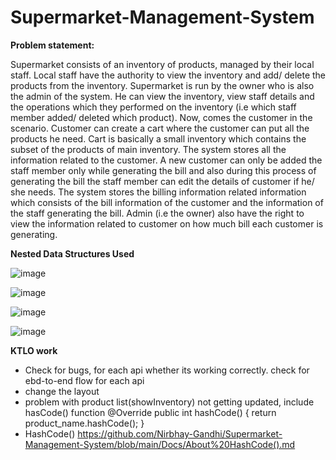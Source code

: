 # Supermarket-Management-System

<b>Problem statement: </b>

Supermarket consists of an inventory of products, managed by their local staff. Local staff have the authority to view the inventory and add/ delete the products from the inventory. Supermarket is run by the owner who is also the admin of the system. He can view the inventory, view staff details and the operations which they performed on the inventory (i.e which staff member added/ deleted which product). Now, comes the customer in the scenario. Customer can create a cart where the customer can put all the products he need. Cart is basically a small inventory which contains the subset of the products of main inventory. The system stores all the information related to the customer. A new customer can only be added the staff member only while generating the bill and also during this process of generating the bill the staff member can edit the details of customer if he/ she needs. The system stores the billing information related information which consists of the bill information of the customer and the information of the staff generating the bill.  Admin (i.e the owner) also have the right to view the information related to customer on how much bill each customer is generating.

<b>Nested Data Structures Used </b>

![image](https://github.com/Nirbhay-Gandhi/Supermarket-Management-System/assets/98534533/3844a23b-5ae4-41be-a8c8-e8bde5127283)

![image](https://github.com/Nirbhay-Gandhi/Supermarket-Management-System/assets/98534533/903eae60-88c6-4fce-8f6c-f42bdef4c22e)

![image](https://github.com/Nirbhay-Gandhi/Supermarket-Management-System/assets/98534533/93d4a55e-245d-41d7-8554-f1b676064334)

![image](https://github.com/Nirbhay-Gandhi/Supermarket-Management-System/assets/98534533/fff1f951-bc9a-4ba1-b814-4183175c9529)


<b>KTLO work</b>
- Check for bugs, for each api whether its working correctly. check for ebd-to-end flow for each api
- change the layout
- problem with product list(showInventory) not getting updated, include hasCode() function
  @Override
	public int hashCode() {
    	return product_name.hashCode();
  }
- HashCode()
  https://github.com/Nirbhay-Gandhi/Supermarket-Management-System/blob/main/Docs/About%20HashCode().md 


